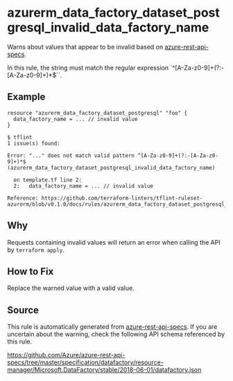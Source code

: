<!--- This file generated by `tools/apispec-rule-gen/main.go`. DO NOT EDIT --->

# azurerm_data_factory_dataset_postgresql_invalid_data_factory_name

Warns about values that appear to be invalid based on [azure-rest-api-specs](https://github.com/Azure/azure-rest-api-specs).

In this rule, the string must match the regular expression `^[A-Za-z0-9]+(?:-[A-Za-z0-9]+)*$``.

## Example

```hcl
resource "azurerm_data_factory_dataset_postgresql" "foo" {
  data_factory_name = ... // invalid value
}
```

```
$ tflint
1 issue(s) found:

Error: "..." does not match valid pattern ^[A-Za-z0-9]+(?:-[A-Za-z0-9]+)*$ (azurerm_data_factory_dataset_postgresql_invalid_data_factory_name)

  on template.tf line 2:
  2:   data_factory_name = ... // invalid value

Reference: https://github.com/terraform-linters/tflint-ruleset-azurerm/blob/v0.1.0/docs/rules/azurerm_data_factory_dataset_postgresql_invalid_data_factory_name.md

```

## Why

Requests containing invalid values will return an error when calling the API by `terraform apply`.

## How to Fix

Replace the warned value with a valid value.

## Source

This rule is automatically generated from [azure-rest-api-specs](https://github.com/Azure/azure-rest-api-specs). If you are uncertain about the warning, check the following API schema referenced by this rule.

https://github.com/Azure/azure-rest-api-specs/tree/master/specification/datafactory/resource-manager/Microsoft.DataFactory/stable/2018-06-01/datafactory.json
